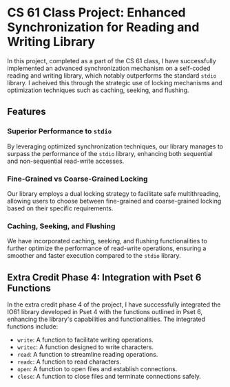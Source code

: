 # CS 61 Class Project: Enhanced Synchronization for Reading and Writing Library

In this project, completed as a part of the CS 61 class, I have successfully implemented an advanced synchronization mechanism on a self-coded reading and writing library, which notably outperforms the standard `stdio` library. I acheived this through the strategic use of locking mechanisms and optimization techniques such as caching, seeking, and flushing.

## Features

### Superior Performance to `stdio`
By leveraging optimized synchronization techniques, our library manages to surpass the performance of the `stdio` library, enhancing both sequential and non-sequential read-write accesses.

### Fine-Grained vs Coarse-Grained Locking
Our library employs a dual locking strategy to facilitate safe multithreading, allowing users to choose between fine-grained and coarse-grained locking based on their specific requirements.

### Caching, Seeking, and Flushing
We have incorporated caching, seeking, and flushing functionalities to further optimize the performance of read-write operations, ensuring a smoother and faster execution compared to the `stdio` library.

## Extra Credit Phase 4: Integration with Pset 6 Functions

In the extra credit phase 4 of the project, I have successfully integrated the IO61 library developed in Pset 4 with the functions outlined in Pset 6, enhancing the library's capabilities and functionalities. The integrated functions include:

- `write`: A function to facilitate writing operations.
- `writec`: A function designed to write characters.
- `read`: A function to streamline reading operations.
- `readc`: A function to read characters.
- `open`: A function to open files and establish connections.
- `close`: A function to close files and terminate connections safely.
